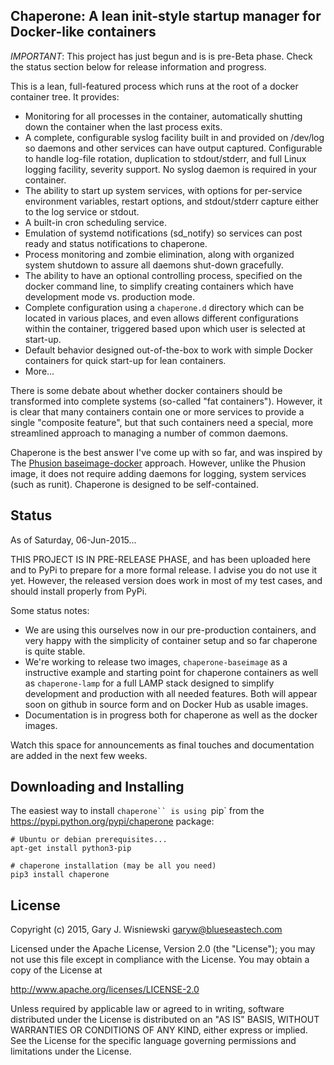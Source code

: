 Chaperone: A lean init-style startup manager for Docker-like containers
-----------------------------------------------------------------------

*IMPORTANT*:  This project has just begun and is is pre-Beta phase.  Check the status section
below for release information and progress.

This is a lean, full-featured process which runs at the root of a docker
container tree.  It provides:

* Monitoring for all processes in the container, automatically shutting down the
  container when the last process exits.
* A complete, configurable syslog facility built in and provided on /dev/log
  so daemons and other services can have output captured.  Configurable
  to handle log-file rotation, duplication to stdout/stderr, and full Linux
  logging facility, severity support.  No syslog daemon is required in your
  container.
* The ability to start up system services, with options for per-service
  environment variables, restart options, and stdout/stderr capture either
  to the log service or stdout.
* A built-in cron scheduling service.
* Emulation of systemd notifications (sd_notify) so services can post
  ready and status notifications to chaperone.
* Process monitoring and zombie elimination, along with organized system
  shutdown to assure all daemons shut-down gracefully.
* The ability to have an optional controlling process, specified on the 
  docker command line, to simplify creating containers which have development
  mode vs. production mode.
* Complete configuration using a ``chaperone.d`` directory which can be located
  in various places, and even allows different configurations
  within the container, triggered based upon which user is selected at start-up.
* Default behavior designed out-of-the-box to work with simple Docker containers
  for quick start-up for lean containers.
* More...

There is some debate about whether docker containers should be transformed into
complete systems (so-called "fat containers").  However, it is clear that many
containers contain one or more services to provide a single "composite feature",
but that such containers need a special, more streamlined approach to managing
a number of common daemons.  

Chaperone is the best answer I've come up with so far, and was inspired by
The [Phusion baseimage-docker](http://phusion.github.io/baseimage-docker/) approach.
However, unlike the Phusion image, it does not require adding daemons for logging,
system services (such as runit).  Chaperone is designed to be self-contained.

Status
------

As of Saturday, 06-Jun-2015...

THIS PROJECT IS IN PRE-RELEASE PHASE, and has been uploaded here and to PyPi to
prepare for a more formal release.  I advise you do not use it yet.  However,
the released version does work in most of my test cases, and should install
properly from PyPi.

Some status notes:

* We are using this ourselves now in our pre-production containers, and very
  happy with the simplicity of container setup and so far chaperone is quite
  stable.
* We're working to release two images, ``chaperone-baseimage`` as a instructive
  example and starting point for chaperone containers as well as ``chaperone-lamp``
  for a full LAMP stack designed to simplify development and production with
  all needed features. Both will appear soon on github in source form and on
  Docker Hub as usable images.
* Documentation is in progress both for chaperone as well as the docker
  images.

Watch this space for announcements as final touches and documentation
are added in the next few weeks.

Downloading and Installing
--------------------------

The easiest way to install `chaperone`` is using `pip` from the https://pypi.python.org/pypi/chaperone package:

    # Ubuntu or debian prerequisites...
    apt-get install python3-pip

    # chaperone installation (may be all you need)
    pip3 install chaperone

License
-------

Copyright (c) 2015, Gary J. Wisniewski <garyw@blueseastech.com>

Licensed under the Apache License, Version 2.0 (the "License");
you may not use this file except in compliance with the License.
You may obtain a copy of the License at

   http://www.apache.org/licenses/LICENSE-2.0

Unless required by applicable law or agreed to in writing, software
distributed under the License is distributed on an "AS IS" BASIS,
WITHOUT WARRANTIES OR CONDITIONS OF ANY KIND, either express or implied.
See the License for the specific language governing permissions and
limitations under the License.
